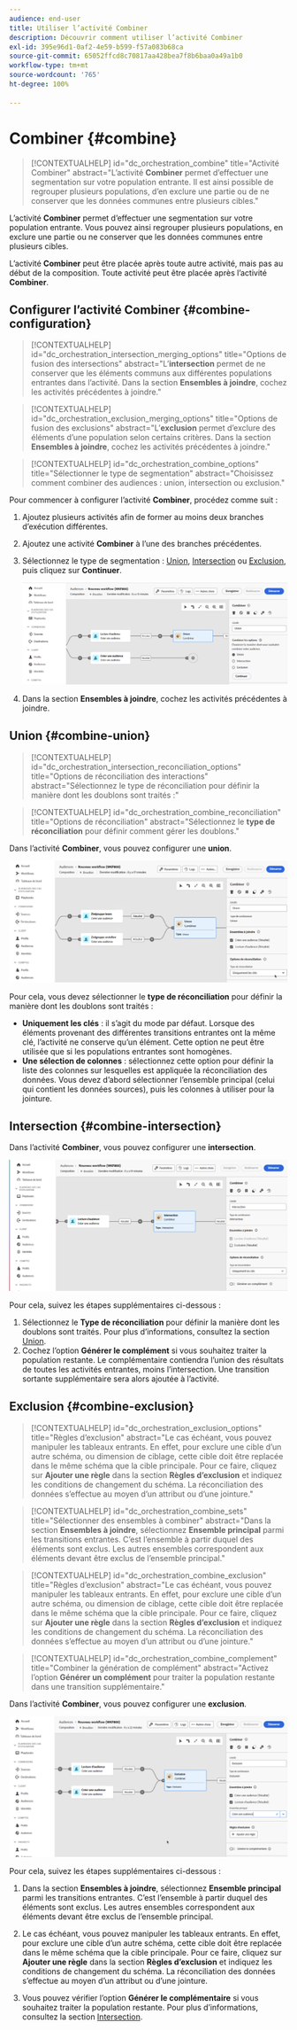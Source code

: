 ```yaml
---
audience: end-user
title: Utiliser l’activité Combiner
description: Découvrir comment utiliser l’activité Combiner
exl-id: 395e96d1-0af2-4e59-b599-f57a083b68ca
source-git-commit: 65052ffcd8c70817aa428bea7f8b6baa0a49a1b0
workflow-type: tm+mt
source-wordcount: '765'
ht-degree: 100%

---
```


# Combiner {#combine}

>[!CONTEXTUALHELP]
>id="dc_orchestration_combine"
>title="Activité Combiner"
>abstract="L’activité **Combiner** permet d’effectuer une segmentation sur votre population entrante. Il est ainsi possible de regrouper plusieurs populations, d’en exclure une partie ou de ne conserver que les données communes entre plusieurs cibles."

L’activité **Combiner** permet d’effectuer une segmentation sur votre population entrante. Vous pouvez ainsi regrouper plusieurs populations, en exclure une partie ou ne conserver que les données communes entre plusieurs cibles.

L’activité **Combiner** peut être placée après toute autre activité, mais pas au début de la composition. Toute activité peut être placée après l’activité **Combiner**.

## Configurer l’activité Combiner {#combine-configuration}

>[!CONTEXTUALHELP]
>id="dc_orchestration_intersection_merging_options"
>title="Options de fusion des intersections"
>abstract="L’**intersection** permet de ne conserver que les éléments communs aux différentes populations entrantes dans l’activité. Dans la section **Ensembles à joindre**, cochez les activités précédentes à joindre."

>[!CONTEXTUALHELP]
>id="dc_orchestration_exclusion_merging_options"
>title="Options de fusion des exclusions"
>abstract="L’**exclusion** permet d’exclure des éléments d’une population selon certains critères. Dans la section **Ensembles à joindre**, cochez les activités précédentes à joindre."

>[!CONTEXTUALHELP]
>id="dc_orchestration_combine_options"
>title="Sélectionner le type de segmentation"
>abstract="Choisissez comment combiner des audiences : union, intersection ou exclusion."

Pour commencer à configurer l’activité **Combiner**, procédez comme suit :

1. Ajoutez plusieurs activités afin de former au moins deux branches d’exécution différentes.

1. Ajoutez une activité **Combiner** à l’une des branches précédentes.

1. Sélectionnez le type de segmentation : [Union](#union), [Intersection](#intersection) ou [Exclusion](#exclusion), puis cliquez sur **Continuer**.

   ![](../assets/combine.png)

1. Dans la section **Ensembles à joindre**, cochez les activités précédentes à joindre.

## Union {#combine-union}

>[!CONTEXTUALHELP]
>id="dc_orchestration_intersection_reconciliation_options"
>title="Options de réconciliation des interactions"
>abstract="Sélectionnez le type de réconciliation pour définir la manière dont les doublons sont traités :"

>[!CONTEXTUALHELP]
>id="dc_orchestration_combine_reconciliation"
>title="Options de réconciliation"
>abstract="Sélectionnez le **type de réconciliation** pour définir comment gérer les doublons."

Dans l’activité **Combiner**, vous pouvez configurer une **union**.

![](../assets/combine-union.png)

Pour cela, vous devez sélectionner le **type de réconciliation** pour définir la manière dont les doublons sont traités :

* **Uniquement les clés** : il s’agit du mode par défaut. Lorsque des éléments provenant des différentes transitions entrantes ont la même clé, l’activité ne conserve qu’un élément. Cette option ne peut être utilisée que si les populations entrantes sont homogènes.
* **Une sélection de colonnes** : sélectionnez cette option pour définir la liste des colonnes sur lesquelles est appliquée la réconciliation des données. Vous devez d’abord sélectionner l’ensemble principal (celui qui contient les données sources), puis les colonnes à utiliser pour la jointure.

## Intersection {#combine-intersection}

Dans l’activité **Combiner**, vous pouvez configurer une **intersection**.

![](../assets/combine-intersection.png)

Pour cela, suivez les étapes supplémentaires ci-dessous :

1. Sélectionnez le **Type de réconciliation** pour définir la manière dont les doublons sont traités. Pour plus d’informations, consultez la section [Union](#union).
1. Cochez l’option **Générer le complément** si vous souhaitez traiter la population restante. Le complémentaire contiendra l’union des résultats de toutes les activités entrantes, moins l’intersection. Une transition sortante supplémentaire sera alors ajoutée à l’activité.

## Exclusion {#combine-exclusion}

>[!CONTEXTUALHELP]
>id="dc_orchestration_exclusion_options"
>title="Règles d’exclusion"
>abstract="Le cas échéant, vous pouvez manipuler les tableaux entrants. En effet, pour exclure une cible d’un autre schéma, ou dimension de ciblage, cette cible doit être replacée dans le même schéma que la cible principale. Pour ce faire, cliquez sur **Ajouter une règle** dans la section **Règles d’exclusion** et indiquez les conditions de changement du schéma. La réconciliation des données s’effectue au moyen d’un attribut ou d’une jointure."

>[!CONTEXTUALHELP]
>id="dc_orchestration_combine_sets"
>title="Sélectionner des ensembles à combiner"
>abstract="Dans la section **Ensembles à joindre**, sélectionnez **Ensemble principal** parmi les transitions entrantes. C’est l’ensemble à partir duquel des éléments sont exclus. Les autres ensembles correspondent aux éléments devant être exclus de l’ensemble principal."

>[!CONTEXTUALHELP]
>id="dc_orchestration_combine_exclusion"
>title="Règles d’exclusion"
>abstract="Le cas échéant, vous pouvez manipuler les tableaux entrants. En effet, pour exclure une cible d’un autre schéma, ou dimension de ciblage, cette cible doit être replacée dans le même schéma que la cible principale. Pour ce faire, cliquez sur **Ajouter une règle** dans la section **Règles d’exclusion** et indiquez les conditions de changement du schéma. La réconciliation des données s’effectue au moyen d’un attribut ou d’une jointure."

>[!CONTEXTUALHELP]
>id="dc_orchestration_combine_complement"
>title="Combiner la génération de complément"
>abstract="Activez l’option **Générer un complément** pour traiter la population restante dans une transition supplémentaire."

Dans l’activité **Combiner**, vous pouvez configurer une **exclusion**.

![](../assets/combine-exclusion.png)

Pour cela, suivez les étapes supplémentaires ci-dessous :

1. Dans la section **Ensembles à joindre**, sélectionnez **Ensemble principal** parmi les transitions entrantes. C’est l’ensemble à partir duquel des éléments sont exclus. Les autres ensembles correspondent aux éléments devant être exclus de l’ensemble principal.

1. Le cas échéant, vous pouvez manipuler les tableaux entrants. En effet, pour exclure une cible d’un autre schéma, cette cible doit être replacée dans le même schéma que la cible principale. Pour ce faire, cliquez sur **Ajouter une règle** dans la section **Règles d’exclusion** et indiquez les conditions de changement du schéma. La réconciliation des données s’effectue au moyen d’un attribut ou d’une jointure. <!-- pas compris-->
1. Vous pouvez vérifier l’option **Générer le complémentaire** si vous souhaitez traiter la population restante. Pour plus d’informations, consultez la section [Intersection](#intersection).

<!--
## Examples{#combine-examples}

In the following example, we are using a **Combine** activity and we add a **union** to retrieves all the profiles of the two queries: persons between 18 and 27 years old and persons between 34 and 40 years old.

![](../assets/workflow-union-example.png)

The following example shows the **intersection** between two query activities. It is being used here to retrieve profiles who are between 18 to 27 years old and whose email address has been provided.

![](../assets/workflow-intersection-example.png)

The following **exclusion** example shows two queries configured to filter profiles who are between 18 and 27 years old and have an Adobe email domain. The profiles with an Adobe email domain are then excluded from the first set. 

![](../assets/workflow-exclusion-example.png)
-->
